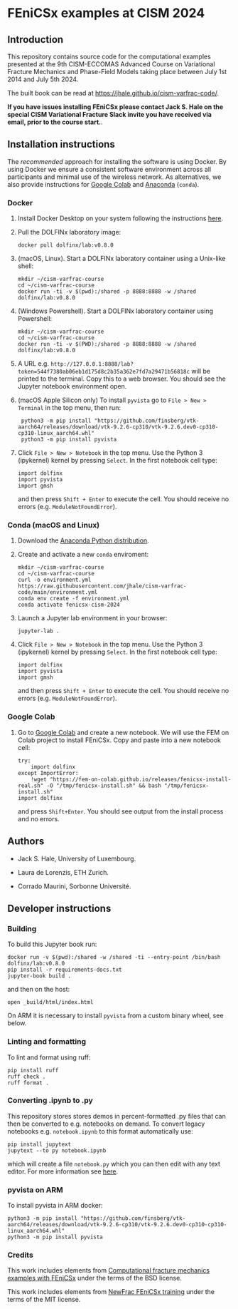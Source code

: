 # FEniCSx examples at CISM 2024

## Introduction

This repository contains source code for the computational examples presented
at the 9th CISM-ECCOMAS Advanced Course on Variational Fracture Mechanics and
Phase-Field Models taking place between July 1st 2014 and July 5th 2024.

The built book can be read at https://jhale.github.io/cism-varfrac-code/.

**If you have issues installing FEniCSx please contact Jack S. Hale on the
special CISM Variational Fracture Slack invite you have received via email,
prior to the course start.**.

## Installation instructions

The *recommended* approach for installing the software is using Docker. By
using Docker we ensure a consistent software environment across all
participants and minimal use of the wireless network. As alternatives, we also
provide instructions for [Google Colab](https://colab.research.google.com) and
[Anaconda](https://www.anaconda.com/download) (`conda`).

### Docker

1. Install Docker Desktop on your system following the instructions
   [here](https://www.docker.com/products/docker-desktop/).

2. Pull the DOLFINx laboratory image:

       docker pull dolfinx/lab:v0.8.0

3. (macOS, Linux). Start a DOLFINx laboratory container using a Unix-like shell:

       mkdir ~/cism-varfrac-course
       cd ~/cism-varfrac-course
       docker run -ti -v $(pwd):/shared -p 8888:8888 -w /shared dolfinx/lab:v0.8.0 

4. (Windows Powershell). Start a DOLFINx laboratory container using
   Powershell: 
       
       mkdir ~/cism-varfrac-course
       cd ~/cism-varfrac-course
       docker run -ti -v $(PWD):/shared -p 8888:8888 -w /shared dolfinx/lab:v0.8.0

5. A URL e.g.
   `http://127.0.0.1:8888/lab?token=544f7380ab06eb1d175d8c2b35a362e7fd7a29471b56818c`
   will be printed to the terminal. Copy this to a web browser. You should see
   the Jupyter notebook environment open.

6. (macOS Apple Silicon only) To install `pyvista` go to `File > New >
   Terminal` in the top menu, then run:
    
        python3 -m pip install "https://github.com/finsberg/vtk-aarch64/releases/download/vtk-9.2.6-cp310/vtk-9.2.6.dev0-cp310-cp310-linux_aarch64.whl"
        python3 -m pip install pyvista

7. Click `File > New > Notebook` in the top menu. Use the Python 3 (ipykernel)
   kernel by pressing `Select`. In the first notebook cell type:

       import dolfinx
       import pyvista
       import gmsh

   and then press `Shift + Enter` to execute the cell. You should receive no
   errors (e.g. `ModuleNotFoundError`).

### Conda (macOS and Linux)

1. Download the [Anaconda Python distribution](https://www.anaconda.com/download).

2. Create and activate a new `conda` enviroment:

       mkdir ~/cism-varfrac-course
       cd ~/cism-varfrac-course
       curl -o environment.yml https://raw.githubusercontent.com/jhale/cism-varfrac-code/main/environment.yml
       conda env create -f environment.yml
       conda activate fenicsx-cism-2024

3. Launch a Jupyter lab environment in your browser:

       jupyter-lab .

4. Click `File > New > Notebook` in the top menu. Use the Python 3 (ipykernel)
   kernel by pressing `Select`. In the first notebook cell type:

       import dolfinx
       import pyvista
       import gmsh
   
   and then press `Shift + Enter` to execute the cell. You should receive no
   errors (e.g. `ModuleNotFoundError`).

### Google Colab

1. Go to [Google Colab](https://colab.research.google.com) and create a new
   notebook. We will use the FEM on Colab project to install FEniCSx. Copy and
   paste into a new notebook cell:

       try:
           import dolfinx
       except ImportError:
           !wget "https://fem-on-colab.github.io/releases/fenicsx-install-real.sh" -O "/tmp/fenicsx-install.sh" && bash "/tmp/fenicsx-install.sh"
       import dolfinx

    and press `Shift+Enter`. You should see output from the install process and
    no errors.


## Authors

- Jack S. Hale, University of Luxembourg.

- Laura de Lorenzis, ETH Zurich.

- Corrado Maurini, Sorbonne Université.

## Developer instructions

### Building

To build this Jupyter book run:

    docker run -v $(pwd):/shared -w /shared -ti --entry-point /bin/bash dolfinx/lab:v0.8.0 
    pip install -r requirements-docs.txt
    jupyter-book build .

and then on the host:

    open _build/html/index.html

On ARM it is necessary to install `pyvista` from a custom binary wheel, see
below.

### Linting and formatting

To lint and format using ruff:

    pip install ruff
    ruff check .
    ruff format .

### Converting .ipynb to .py

This repository stores stores demos in percent-formatted .py files that can
then be converted to e.g. notebooks on demand. To convert legacy notebooks e.g.
`notebook.ipynb` to this format automatically use:

    pip install jupytext
    jupytext --to py notebook.ipynb

which will create a file `notebook.py` which you can then edit with any text
editor. For more information see
[here](https://jupytext.readthedocs.io/en/latest/formats-scripts.html#).

### pyvista on ARM

To install pyvista in ARM docker:

    python3 -m pip install "https://github.com/finsberg/vtk-aarch64/releases/download/vtk-9.2.6-cp310/vtk-9.2.6.dev0-cp310-cp310-linux_aarch64.whl"
    python3 -m pip install pyvista

### Credits

This work includes elements from [Computational fracture mechanics examples
with FEniCSx](https://github.com/newfrac/fenicsx-fracture) under the terms of
the BSD license.

This work includes elements from [NewFrac FEniCSx
training](https://newfrac.gitlab.io/newfrac-fenicsx-training/) under the terms
of the MIT license.
